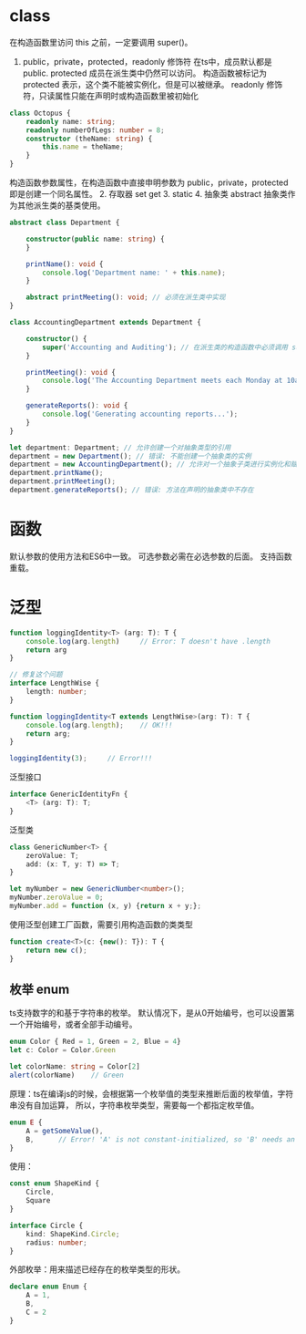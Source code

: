 # class
在构造函数里访问 this 之前，一定要调用 super()。
1. public，private，protected，readonly 修饰符
在ts中，成员默认都是 public.
protected 成员在派生类中仍然可以访问。
构造函数被标记为 protected 表示，这个类不能被实例化，但是可以被继承。
readonly 修饰符，只读属性只能在声明时或构造函数里被初始化
```ts
class Octopus {
    readonly name: string;
    readonly numberOfLegs: number = 8;
    constructor (theName: string) {
        this.name = theName;
    }
}
```
构造函数参数属性，在构造函数中直接申明参数为 public，private，protected 即是创建一个同名属性。
2. 存取器 set get
3. static
4. 抽象类 abstract
抽象类作为其他派生类的基类使用。
```ts
abstract class Department {

    constructor(public name: string) {
    }

    printName(): void {
        console.log('Department name: ' + this.name);
    }

    abstract printMeeting(): void; // 必须在派生类中实现
}

class AccountingDepartment extends Department {

    constructor() {
        super('Accounting and Auditing'); // 在派生类的构造函数中必须调用 super()
    }

    printMeeting(): void {
        console.log('The Accounting Department meets each Monday at 10am.');
    }

    generateReports(): void {
        console.log('Generating accounting reports...');
    }
}

let department: Department; // 允许创建一个对抽象类型的引用
department = new Department(); // 错误: 不能创建一个抽象类的实例
department = new AccountingDepartment(); // 允许对一个抽象子类进行实例化和赋值
department.printName();
department.printMeeting();
department.generateReports(); // 错误: 方法在声明的抽象类中不存在
```

# 函数
默认参数的使用方法和ES6中一致。
可选参数必需在必选参数的后面。
支持函数重载。

# 泛型
```ts
function loggingIdentity<T> (arg: T): T {
    console.log(arg.length)     // Error: T doesn't have .length
    return arg
}

// 修复这个问题
interface LengthWise {
    length: number;
}

function loggingIdentity<T extends LengthWise>(arg: T): T {
    console.log(arg.length);    // OK!!!
    return arg;
}

loggingIdentity(3);     // Error!!!

```
泛型接口
```ts
interface GenericIdentityFn {
    <T> (arg: T): T;
}
```
泛型类
```ts
class GenericNumber<T> {
    zeroValue: T;
    add: (x: T, y: T) => T;
}

let myNumber = new GenericNumber<number>();
myNumber.zeroValue = 0;
myNumber.add = function (x, y) {return x + y;};

```
使用泛型创建工厂函数，需要引用构造函数的类类型
```ts
function create<T>(c: {new(): T}): T {
    return new c();
}
```

## 枚举 enum
ts支持数字的和基于字符串的枚举。
默认情况下，是从0开始编号，也可以设置第一个开始编号，或者全部手动编号。
```ts
enum Color { Red = 1, Green = 2, Blue = 4}
let c: Color = Color.Green

let colorName: string = Color[2]
alert(colorName)    // Green
```

原理：ts在编译js的时候，会根据第一个枚举值的类型来推断后面的枚举值，字符串没有自加运算，
所以，字符串枚举类型，需要每一个都指定枚举值。

```ts
enum E {
    A = getSomeValue(),
    B,      // Error! 'A' is not constant-initialized, so 'B' needs an initializer
}
```
使用：
```ts
const enum ShapeKind {
    Circle,
    Square
}

interface Circle {
    kind: ShapeKind.Circle;
    radius: number;
}
```

外部枚举：用来描述已经存在的枚举类型的形状。
```ts
declare enum Enum {
    A = 1,
    B,
    C = 2
}
```